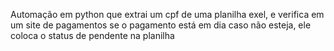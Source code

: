 Automação em python que extrai um cpf de uma planilha exel,
e verifica em um site de pagamentos se o pagamento está em dia 
caso não esteja, ele coloca o status de pendente na planilha
